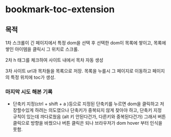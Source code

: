 # bookmark-toc-extension
## 목적
1차
스크롤이 긴 페이지에서 특정 dom을 선택 후 선택한 dom이 목록에 쌓이고, 목록에 쌓인 아이템을 클릭시 그 위치로 스크롤. 

2차
h 태그를 체크하여 사이트 내에서 목차 자동 생성

3차
사이트 url과 목차들을 목록으로 저장. 목록을 누를시 그 페이지로 이동하고 페이지의 특정 위치에 toc가 생성.

### 마지막 시도 해본 기록
- 단축키 지정(ctrl + shift + a )등으로 지정된 단축키를 누르면 dom을 클릭하고 저장할수있게 하려는 의도였으나 단축키가 중복되지 않게 찾아야 하고, 단축키 지정 규칙이 있는데 까다로웠음 (alt 키 안된다건가, 다른키와 중복된다건가) 그래서 버튼 클릭으로 방향을 바꿨으나 버튼 클릭은 되나 브라우저가 dom hover 부터 인식을 못함.